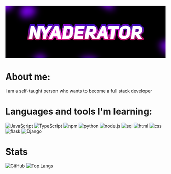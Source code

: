 ![Header](https://github.com/NyaDerator/NyaDerator/blob/main/images/banner_2.png)

# About me:
I am a self-taught person who wants to become a full stack developer

# Languages and tools I'm learning:
![JavaScript](https://img.shields.io/badge/-JavaScript-000000?style=for-the-badge&logo=JavaScript&logoColor=E9D54D)
![TypeScript](https://img.shields.io/badge/-TypeScript-000000?style=for-the-badge&logo=TypeScript&logoColor=00cccc)
![npm](https://img.shields.io/badge/-npm-000000?style=for-the-badge&logo=npm&logoColor=912a3d)
![python](https://img.shields.io/badge/-python-000000?style=for-the-badge&logo=python&logoColor=003773)
![node.js](https://img.shields.io/badge/-node.js-000000?style=for-the-badge&logo=node.js&logoColor=328a00)
![sql](https://img.shields.io/badge/-sql-000000?style=for-the-badge&logo=sqlite&logoColor=00505c)
![html](https://img.shields.io/badge/-html-000000?style=for-the-badge&logo=html5&logoColor=ba6811)
![css](https://img.shields.io/badge/-CSS-000000?style=for-the-badge&logo=CSS3&logoColor=00345c)
![flask](https://img.shields.io/badge/-flask-000000?style=for-the-badge&logo=flask&logoColor=828282)
![Django](https://img.shields.io/badge/-Django-000000?style=for-the-badge&logo=Django&logoColor=328a00)

# Stats
![GitHub](https://github-readme-stats.vercel.app/api?username=NyaDerator&show_icons=true&theme=midnight-purple)
[![Top Langs](https://github-readme-stats.vercel.app/api/top-langs/?username=NyaDerator&theme=midnight-purple)](https://github.com/NyaDerator/github-readme-stats)
